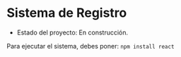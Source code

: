<h1> Sistema de Registro </h1>

- Estado del proyecto: En construcción.

Para ejecutar el sistema, debes poner:
 ````npm install react ````
